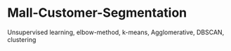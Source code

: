 # Mall-Customer-Segmentation
Unsupervised learning, elbow-method, k-means, Agglomerative, DBSCAN, clustering

